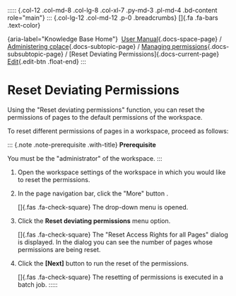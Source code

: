 ::::: {.col-12 .col-md-8 .col-lg-8 .col-xl-7 .py-md-3 .pl-md-4 .bd-content role="main"}
::: {.col-lg-12 .col-md-12 .p-0 .breadcrumbs}
[]{.fa .fa-bars .text-color}

[](https://docs.cplace.io/){aria-label="Knowledge Base Home"}  [User
Manual](/user-manual-en/){.docs-space-page} / [Administering
cplace](/user-manual-en/cplace-administrieren/){.docs-subtopic-page} /
[Managing
permissions](/user-manual-en/cplace-administrieren/berechtigungen-verwalten/){.docs-subsubtopic-page}
/ [Reset Deviating Permissions]{.docs-current-page} [
Edit](https://github.com/collaborationfactory/cplace-doc-user-enu/blob/release/25.2/cplace-administrieren/berechtigungen-verwalten/abweichende-berechtigungen.md){.edit-btn
.float-end}
:::

# Reset Deviating Permissions

Using the "Reset deviating permissions" function, you can reset the
permissions of pages to the default permissions of the workspace.

To reset different permissions of pages in a workspace, proceed as
follows:

::: {.note .note-prerequisite .with-title}
**Prerequisite**

You must be the "administrator" of the workspace.
:::

1.  Open the workspace settings of the workspace in which you would like
    to reset the permissions.

2.  In the page navigation bar, click the "More" button .

    []{.fas .fa-check-square} The drop-down menu is opened.

3.  Click the **Reset deviating permissions** menu option.

    []{.fas .fa-check-square} The "Reset Access Rights for all Pages"
    dialog is displayed. In the dialog you can see the number of pages
    whose permissions are being reset.

4.  Click the **\[Next\]** button to run the reset of the permissions.

    []{.fas .fa-check-square} The resetting of permissions is executed
    in a batch job.
:::::
